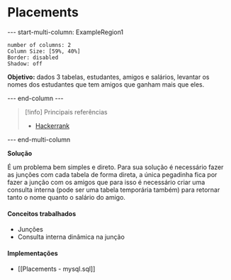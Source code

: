 # Placements

--- start-multi-column: ExampleRegion1  
```column-settings  
number of columns: 2
Column Size: [59%, 40%]
Border: disabled
Shadow: off
```

**Objetivo:** dados 3 tabelas, estudantes, amigos e salários, levantar os nomes dos estudantes que tem amigos que ganham mais que eles.

--- end-column ---

> [!info] Principais referências
> - [Hackerrank](https://www.hackerrank.com/challenges/placements/problem?isFullScreen=true)

--- end-multi-column

**Solução**

É um problema bem simples e direto. Para sua solução é necessário fazer as junções com cada tabela de forma direta, a única pegadinha fica por fazer a junção com os amigos que para isso é necessário criar uma consulta interna (pode ser uma tabela temporária também) para retornar tanto o nome quanto o salário do amigo.

#### Conceitos trabalhados

- Junções
- Consulta interna dinâmica na junção

#### Implementações

- [[Placements - mysql.sql]]